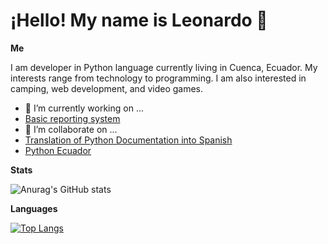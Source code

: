 # ¡Hello! My name is Leonardo 👋

**Me**

I am developer in Python language currently living in Cuenca, Ecuador. My interests range from technology to programming. I am also interested in camping, web development, and video games.

- 🔭 I’m currently working on ...
- [Basic reporting system ](https://github.com/gomezgleonardob/Basic_Report_System)
- 👯 I’m  collaborate on ...
- [Translation of Python Documentation into Spanish](https://github.com/python/python-docs-es)
- [Python Ecuador](https://github.com/pythonecuador/pythonecuador.github.io)


**Stats**

![Anurag's GitHub stats](https://github-readme-stats.vercel.app/api?username=gomezgleonardob&count_private=true)

**Languages**

[![Top Langs](https://github-readme-stats.vercel.app/api/top-langs/?username=gomezgleonardob&layout=compact)](https://github.com/anuraghazra/github-readme-stats)

